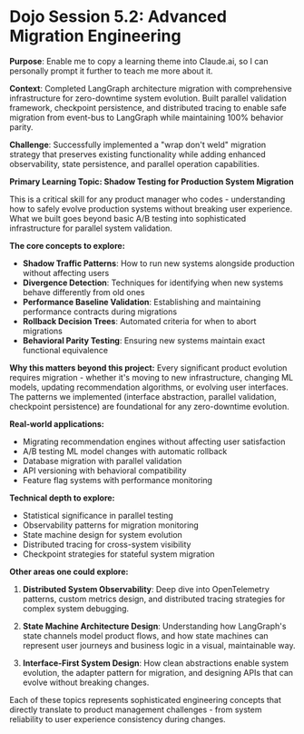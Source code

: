 # Dojo Session 5.2: Advanced Migration Engineering

**Purpose**: Enable me to copy a learning theme into Claude.ai, so I can personally prompt it further to teach me more about it.

**Context**: Completed LangGraph architecture migration with comprehensive infrastructure for zero-downtime system evolution. Built parallel validation framework, checkpoint persistence, and distributed tracing to enable safe migration from event-bus to LangGraph while maintaining 100% behavior parity.

**Challenge**: Successfully implemented a "wrap don't weld" migration strategy that preserves existing functionality while adding enhanced observability, state persistence, and parallel operation capabilities.

**Primary Learning Topic: Shadow Testing for Production System Migration**

This is a critical skill for any product manager who codes - understanding how to safely evolve production systems without breaking user experience. What we built goes beyond basic A/B testing into sophisticated infrastructure for parallel system validation.

**The core concepts to explore:**
- **Shadow Traffic Patterns**: How to run new systems alongside production without affecting users
- **Divergence Detection**: Techniques for identifying when new systems behave differently from old ones
- **Performance Baseline Validation**: Establishing and maintaining performance contracts during migrations
- **Rollback Decision Trees**: Automated criteria for when to abort migrations
- **Behavioral Parity Testing**: Ensuring new systems maintain exact functional equivalence

**Why this matters beyond this project:**
Every significant product evolution requires migration - whether it's moving to new infrastructure, changing ML models, updating recommendation algorithms, or evolving user interfaces. The patterns we implemented (interface abstraction, parallel validation, checkpoint persistence) are foundational for any zero-downtime evolution.

**Real-world applications:**
- Migrating recommendation engines without affecting user satisfaction
- A/B testing ML model changes with automatic rollback
- Database migration with parallel validation
- API versioning with behavioral compatibility
- Feature flag systems with performance monitoring

**Technical depth to explore:**
- Statistical significance in parallel testing
- Observability patterns for migration monitoring  
- State machine design for system evolution
- Distributed tracing for cross-system visibility
- Checkpoint strategies for stateful system migration

**Other areas one could explore:**

1. **Distributed System Observability**: Deep dive into OpenTelemetry patterns, custom metrics design, and distributed tracing strategies for complex system debugging.

2. **State Machine Architecture Design**: Understanding how LangGraph's state channels model product flows, and how state machines can represent user journeys and business logic in a visual, maintainable way.

3. **Interface-First System Design**: How clean abstractions enable system evolution, the adapter pattern for migration, and designing APIs that can evolve without breaking changes.

Each of these topics represents sophisticated engineering concepts that directly translate to product management challenges - from system reliability to user experience consistency during changes.